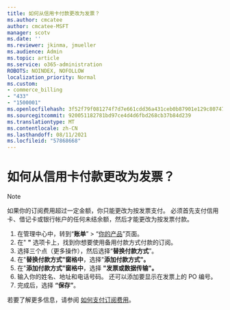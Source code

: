 ```yaml
---
title: 如何从信用卡付款更改为发票？
ms.author: cmcatee
author: cmcatee-MSFT
manager: scotv
ms.date: ''
ms.reviewer: jkinma, jmueller
ms.audience: Admin
ms.topic: article
ms.service: o365-administration
ROBOTS: NOINDEX, NOFOLLOW
localization_priority: Normal
ms.custom:
- commerce_billing
- "433"
- "1500001"
ms.openlocfilehash: 3f52f79f081274f7d7e661cdd36a431ceb0b87901e129c80747430a00d762d67
ms.sourcegitcommit: 920051182781bd97ce4d4d6fbd268cb37b84d239
ms.translationtype: MT
ms.contentlocale: zh-CN
ms.lasthandoff: 08/11/2021
ms.locfileid: "57868668"
---
```

# <a name="how-do-i-change-from-credit-card-payments-to-invoice"></a>如何从信用卡付款更改为发票？

> [!NOTE]
> 如果你的订阅费用超过一定金额，你只能更改为按发票支付。 必须首先支付信用卡、借记卡或银行帐户的任何未结余额，然后才能更改为按发票付款。

1. 在管理中心中，转到“**账单**” > “[你的产品](https://go.microsoft.com/fwlink/p/?linkid=842054)”页面。
2. 在" **"** 选项卡上，找到你想要使用备用付款方式付款的订阅。
3. 选择三个点（更多操作），然后选择“**替换付款方式**”。
4. 在"**替换付款方式"窗格中**，选择"**添加付款方式"。**
5. 在"**添加付款方式"窗格中**，选择 **"发票或数据传输"。**
6. 输入你的姓名、地址和电话号码。 还可以添加要显示在发票上的 PO 编号。
7. 完成后，选择 **“保存”**。

若要了解更多信息，请参阅 [如何支付订阅费用](https://docs.microsoft.com/microsoft-365/commerce/billing-and-payments/pay-for-your-subscription)。